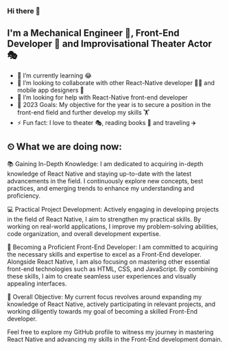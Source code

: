 ### Hi there 👋



## I'm a Mechanical Engineer 👷, Front-End Developer 🚀 and Improvisational Theater Actor 🎭
- 🌱 I’m currently learning 😂
- 👯 I’m looking to collaborate with other React-Native developer 👩‍💻 and mobile app designers 🎨
- 🤔 I’m looking for help with React-Native front-end developer
- 🥅 2023 Goals: My objective for the year is to secure a position in the front-end field and further develop my skills 🏋️
- ⚡ Fun fact: I love to theater 🎭, reading books 📖 and traveling ✈️
## ⏲ What we are doing now:

📚 Gaining In-Depth Knowledge: I am dedicated to acquiring in-depth knowledge of React Native and staying up-to-date with the latest advancements in the field. I continuously explore new concepts, best practices, and emerging trends to enhance my understanding and proficiency.

💻 Practical Project Development: Actively engaging in developing projects in the field of React Native, I aim to strengthen my practical skills. By working on real-world applications, I improve my problem-solving abilities, code organization, and overall development expertise.

🎯 Becoming a Proficient Front-End Developer: I am committed to acquiring the necessary skills and expertise to excel as a Front-End developer. Alongside React Native, I am also focusing on mastering other essential front-end technologies such as HTML, CSS, and JavaScript. By combining these skills, I aim to create seamless user experiences and visually appealing interfaces.

🌟 Overall Objective: My current focus revolves around expanding my knowledge of React Native, actively participating in relevant projects, and working diligently towards my goal of becoming a skilled Front-End developer.

Feel free to explore my GitHub profile to witness my journey in mastering React Native and advancing my skills in the Front-End development domain.

<br />

